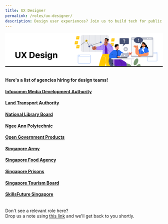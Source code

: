 ```yaml
---
title: UX Designer
permalink: /roles/ux-designer/
description: Design user experiences? Join us to build tech for public good!
---
```

![](/images/UX%20Designer.png)

<br> **Here's a list of agencies hiring for design teams!**

#### [Infocomm Media Development Authority](https://www.imda.gov.sg/About-IMDA/Careers-at-IMDA)
#### [Land Transport Authority](https://www.linkedin.com/jobs/view/3344032743/?capColoOverride=true)
#### [National Library Board](https://www.nlb.gov.sg/main/about-us/careers)
#### [Ngee Ann Polytechnic](https://www.careers.hrp.gov.sg/sap/bc/ui5_ui5/sap/ZGERCFA004/index.html#/JobDescription/12036255/005056a3-53e2-1edd-9ac6-30cfb4d0a223)
#### [Open Government Products](https://opengovernmentproducts.recruitee.com/#section-89477)
#### [Singapore Army](https://go.gov.sg/joinarmy)
#### [Singapore Food Agency](https://www.sfa.gov.sg/careers)
#### [Singapore Prisons](https://www.sps.gov.sg/careers/)
#### [Singapore Tourism Board](https://www.linkedin.com/jobs/view/3197655931)
#### [SkillsFuture Singapore](https://www.careers.hrp.gov.sg/sap/bc/ui5_ui5/sap/ZGERCFA004/index.html?search-keyword=SSG#/JobDescription/12625872/005056a3-53e2-1eed-97c9-bc5c7d5b59d2)

<br> Don't see a relevant role here? <br> Drop us a note using [this link](https://go.gov.sg/techforpublicgood) and we'll get back to you shortly.